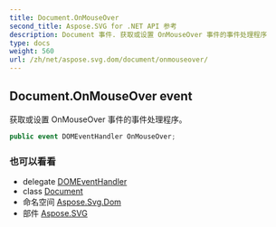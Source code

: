 ```yaml
---
title: Document.OnMouseOver
second_title: Aspose.SVG for .NET API 参考
description: Document 事件. 获取或设置 OnMouseOver 事件的事件处理程序
type: docs
weight: 560
url: /zh/net/aspose.svg.dom/document/onmouseover/
---
```

## Document.OnMouseOver event

获取或设置 OnMouseOver 事件的事件处理程序。

```csharp
public event DOMEventHandler OnMouseOver;
```

### 也可以看看

* delegate [DOMEventHandler](../../../aspose.svg.dom.events/domeventhandler/)
* class [Document](../)
* 命名空间 [Aspose.Svg.Dom](../../document/)
* 部件 [Aspose.SVG](../../../)


